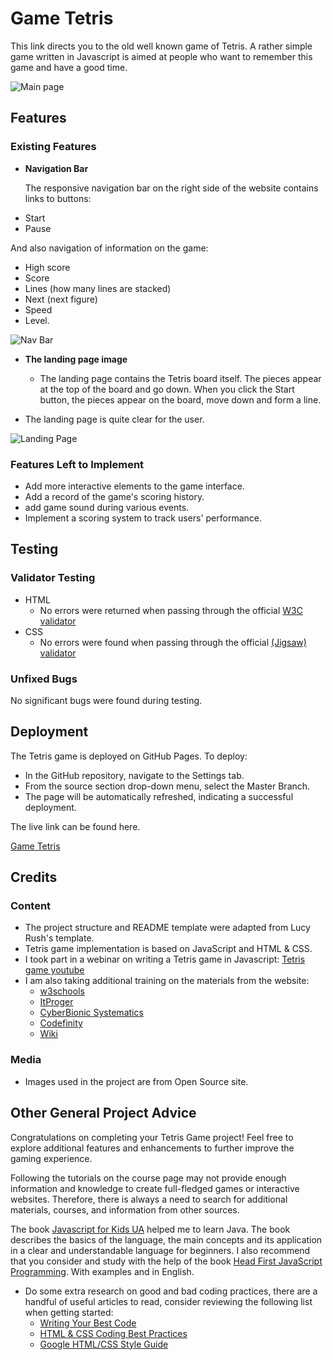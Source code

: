 # Game Tetris

This link directs you to the old well known game of Tetris. 
A rather simple game written in Javascript is aimed at people who want to remember this game and have a good time.

![Main page](https://github.com/lazoriks/Game-JS/blob/main/img/back.webp)

## Features 

### Existing Features

- __Navigation Bar__

  The responsive navigation bar on the right side of the website contains links to buttons:
+ Start 
+ Pause
  
And also navigation of information on the game: 
+ High score
+ Score 
+ Lines (how many lines are stacked)
+ Next (next figure)
+ Speed
+ Level.

![Nav Bar](https://github.com/lazoriks/Game-JS/blob/main/img/NavBar.png)

- __The landing page image__

  - The landing page contains the Tetris board itself. The pieces appear at the top of the board and go down. 
When you click the Start button, the pieces appear on the board, move down and form a line. 
- The landing page is quite clear for the user.

![Landing Page](https://github.com/lazoriks/Game-JS/blob/main/img/LandPage.png)

### Features Left to Implement

- Add more interactive elements to the game interface.
- Add a record of the game's scoring history.
- add game sound during various events.
- Implement a scoring system to track users' performance.

## Testing 

### Validator Testing 

- HTML
  - No errors were returned when passing through the official  [W3C validator](https://validator.w3.org/nu/?doc=https%3A%2F%2Fcode-institute-org.github.io%2Flove-running-2.0%2Findex.html)
- CSS
  - No errors were found when passing through the official [(Jigsaw) validator](https://jigsaw.w3.org/css-validator/validator?uri=https%3A%2F%2Fvalidator.w3.org%2Fnu%2F%3Fdoc%3Dhttps%253A%252F%252Fcode-institute-org.github.io%252Flove-running-2.0%252Findex.html&profile=css3svg&usermedium=all&warning=1&vextwarning=&lang=en#css)

### Unfixed Bugs

No significant bugs were found during testing.

## Deployment

The Tetris game is deployed on GitHub Pages. To deploy:

- In the GitHub repository, navigate to the Settings tab.
- From the source section drop-down menu, select the Master Branch.
- The page will be automatically refreshed, indicating a successful deployment.

The live link can be found here.

[Game Tetris](lazoriks.github.io/Game-JS/)

## Credits 

### Content 

- The project structure and README template were adapted from Lucy Rush's template.
- Tetris game implementation is based on JavaScript and HTML & CSS.
- I took part in a webinar on writing a Tetris game in Javascript:
  [Tetris game youtube](https://www.youtube.com/playlist?list=PLOlyZEVllXBFqd_vujzq3lX0MeeUHHsz6)
- I am also taking additional training on the materials from the website:
   + [w3schools](https://www.w3schools.com/js)
   + [ItProger](https://itproger.com/ua)
   + [CyberBionic Systematics](https://edu.cbsystematics.com/ua)
   + [Codefinity](https://ua.codefinity.com/)
   + [Wiki](https://www.wikihow.com/Get-Better-at-Tetris)

### Media

- Images used in the project are from Open Source site.

## Other General Project Advice

Congratulations on completing your Tetris Game project! Feel free to explore additional features and enhancements to further improve the gaming experience.

Following the tutorials on the course page may not provide enough information and knowledge to create full-fledged games or interactive websites. Therefore, there is always a need to search for additional materials, courses, and information from other sources.

The book [Javascript for Kids UA](https://starylev.com.ua/javascript-dlya-ditey) helped me to learn Java.  The book describes the basics of the language, the main concepts and its application in a clear and understandable language for beginners. 
I also recommend that you consider and study with the help of the book [Head First JavaScript Programming](https://www.oreilly.com/library/view/head-first-javascript/9781449340124/). With examples and in English. 

- Do some extra research on good and bad coding practices, there are a handful of useful articles to read, consider reviewing the following list when getting started:
  - [Writing Your Best Code](https://learn.shayhowe.com/html-css/writing-your-best-code/)
  - [HTML & CSS Coding Best Practices](https://medium.com/@inceptiondj.info/html-css-coding-best-practice-fadb9870a00f)
  - [Google HTML/CSS Style Guide](https://google.github.io/styleguide/htmlcssguide.html#General)

